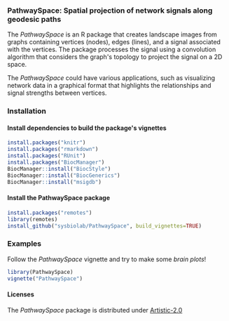 ### PathwaySpace: Spatial projection of network signals along geodesic paths

The *PathwaySpace* is an R package that creates landscape images from graphs containing vertices (nodes), edges (lines), and a signal associated with the vertices. The package processes the signal using a convolution algorithm that considers the graph's topology to project the signal on a 2D space. 

The *PathwaySpace* could have various applications, such as visualizing network data in a graphical format that highlights the relationships and signal strengths between vertices. 


### Installation

#### Install dependencies to build the package's vignettes

```r
install.packages("knitr")
install.packages("rmarkdown")
install.packages("RUnit")
install.packages("BiocManager")
BiocManager::install("BiocStyle")
BiocManager::install("BiocGenerics")
BiocManager::install("msigdb")
```

#### Install the PathwaySpace package

```r
install.packages("remotes")
library(remotes)
install_github("sysbiolab/PathwaySpace", build_vignettes=TRUE)
```

### Examples

Follow the *PathwaySpace* vignette and try to make some *brain plots*!

```r
library(PathwaySpace)
vignette("PathwaySpace")
```

#### Licenses

The *PathwaySpace* package is distributed under [Artistic-2.0](https://www.r-project.org/Licenses/Artistic-2.0)

